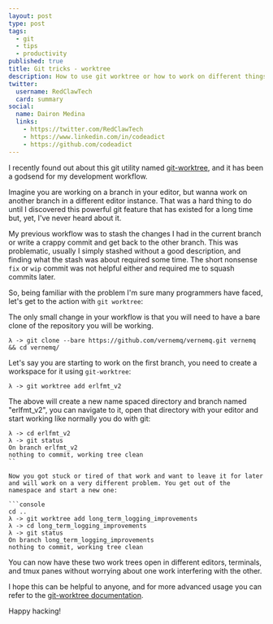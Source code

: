 ```yaml
---
layout: post
type: post
tags:
  - git
  - tips
  - productivity
published: true
title: Git tricks - worktree
description: How to use git worktree or how to work on different things and not get crazy
twitter:
  username: RedClawTech
  card: summary
social:
  name: Dairon Medina
  links:
    - https://twitter.com/RedClawTech
    - https://www.linkedin.com/in/codeadict
    - https://github.com/codeadict
---
```


I recently found out about this git utility named [git-worktree](https://git-scm.com/docs/git-worktree), and it has been a godsend for my development workflow.

Imagine you are working on a branch in your editor, but wanna work on another branch in a different editor instance. That was a hard thing to do until I discovered this powerful git feature that has existed for a long time but, yet, I've never heard about it.

My previous workflow was to stash the changes I had in the current branch or write a crappy commit and get back to the other branch. This was problematic, usually I simply stashed without a good description, and finding what the stash was about required some time. The short nonsense `fix` or `wip` commit was not helpful either and required me to squash commits later.

So, being familiar with the problem I'm sure many programmers have faced, let's get to the action with `git worktree`:

The only small change in your workflow is that you will need to have a bare clone of the repository you will be working.

```console
λ -> git clone --bare https://github.com/vernemq/vernemq.git vernemq && cd vernemq/
```

Let's say you are starting to work on the first branch, you need to create a workspace for it using `git-worktree`:

```console
λ -> git worktree add erlfmt_v2
```

The above will create a new name spaced directory and branch named "erlfmt_v2", you can navigate to it, open that directory with your editor and start working like normally you do with git:

````console
λ -> cd erlfmt_v2
λ -> git status
On branch erlfmt_v2
nothing to commit, working tree clean
``

Now you got stuck or tired of that work and want to leave it for later and will work on a very different problem. You get out of the namespace and start a new one:

```console
cd ..
λ -> git worktree add long_term_logging_improvements
λ -> cd long_term_logging_improvements
λ -> git status
On branch long_term_logging_improvements
nothing to commit, working tree clean
````

You can now have these two work trees open in different editors, terminals, and tmux panes without worrying about one work interfering with the other.

I hope this can be helpful to anyone, and for more advanced usage you can refer to the [git-worktree documentation](https://git-scm.com/docs/git-worktree).

Happy hacking!
